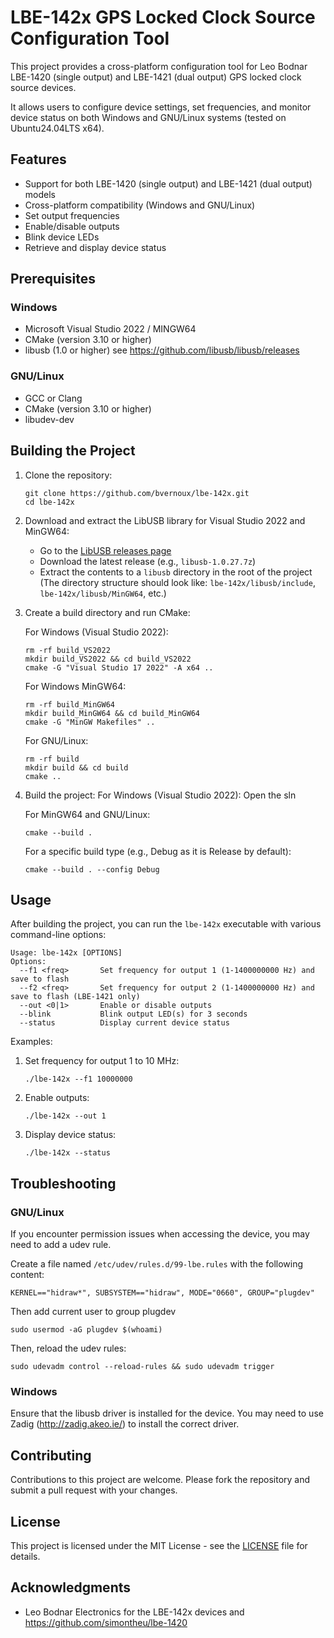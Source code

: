 # LBE-142x GPS Locked Clock Source Configuration Tool

This project provides a cross-platform configuration tool for Leo Bodnar LBE-1420 (single output) and LBE-1421 (dual output) GPS locked clock source devices.

It allows users to configure device settings, set frequencies, and monitor device status on both Windows and GNU/Linux systems (tested on Ubuntu24.04LTS x64).

## Features

- Support for both LBE-1420 (single output) and LBE-1421 (dual output) models
- Cross-platform compatibility (Windows and GNU/Linux)
- Set output frequencies
- Enable/disable outputs
- Blink device LEDs
- Retrieve and display device status

## Prerequisites

### Windows
- Microsoft Visual Studio 2022 / MINGW64
- CMake (version 3.10 or higher)
- libusb (1.0 or higher) see https://github.com/libusb/libusb/releases

### GNU/Linux
- GCC or Clang
- CMake (version 3.10 or higher)
- libudev-dev

## Building the Project

1. Clone the repository:
   ```
   git clone https://github.com/bvernoux/lbe-142x.git
   cd lbe-142x
   ```

2. Download and extract the LibUSB library for Visual Studio 2022 and MinGW64:
   - Go to the [LibUSB releases page](https://github.com/libusb/libusb/releases)
   - Download the latest release (e.g., `libusb-1.0.27.7z`)
   - Extract the contents to a `libusb` directory in the root of the project
     (The directory structure should look like: `lbe-142x/libusb/include`, `lbe-142x/libusb/MinGW64`, etc.)

3. Create a build directory and run CMake:

   For Windows (Visual Studio 2022):
      ```
      rm -rf build_VS2022
      mkdir build_VS2022 && cd build_VS2022
      cmake -G "Visual Studio 17 2022" -A x64 ..
      ```
   For Windows MinGW64:
      ```
      rm -rf build_MinGW64
      mkdir build_MinGW64 && cd build_MinGW64
      cmake -G "MinGW Makefiles" ..
      ```
   For GNU/Linux:
      ```
      rm -rf build
      mkdir build && cd build
      cmake ..
   ```

4. Build the project:
   For Windows (Visual Studio 2022):
   Open the sln
   
   For MinGW64 and GNU/Linux:
      ```
      cmake --build .
      ```
   
      For a specific build type (e.g., Debug as it is Release by default):
      ```
      cmake --build . --config Debug
      ```

## Usage

After building the project, you can run the `lbe-142x` executable with various command-line options:

```
Usage: lbe-142x [OPTIONS]
Options:
  --f1 <freq>       Set frequency for output 1 (1-1400000000 Hz) and save to flash
  --f2 <freq>       Set frequency for output 2 (1-1400000000 Hz) and save to flash (LBE-1421 only)
  --out <0|1>       Enable or disable outputs
  --blink           Blink output LED(s) for 3 seconds
  --status          Display current device status
```

Examples:

1. Set frequency for output 1 to 10 MHz:
   ```
   ./lbe-142x --f1 10000000
   ```

2. Enable outputs:
   ```
   ./lbe-142x --out 1
   ```

3. Display device status:
   ```
   ./lbe-142x --status
   ```

## Troubleshooting

### GNU/Linux
If you encounter permission issues when accessing the device, you may need to add a udev rule.

Create a file named `/etc/udev/rules.d/99-lbe.rules` with the following content:

```
KERNEL=="hidraw*", SUBSYSTEM=="hidraw", MODE="0660", GROUP="plugdev"
```
Then add current user to group plugdev
```
sudo usermod -aG plugdev $(whoami)
```

Then, reload the udev rules:

```
sudo udevadm control --reload-rules && sudo udevadm trigger
```

### Windows
Ensure that the libusb driver is installed for the device. You may need to use Zadig (http://zadig.akeo.ie/) to install the correct driver.

## Contributing

Contributions to this project are welcome. Please fork the repository and submit a pull request with your changes.

## License

This project is licensed under the MIT License - see the [LICENSE](LICENSE) file for details.

## Acknowledgments

- Leo Bodnar Electronics for the LBE-142x devices and https://github.com/simontheu/lbe-1420
